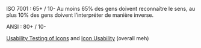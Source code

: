 ISO 7001 : 65+ / 10-
Au moins 65% des gens doivent reconnaître le sens, au plus 10% des gens doivent l’interpréter de manière inverse.

ANSI : 80+ / 10-

[Usability Testing of Icons](https://www.nngroup.com/articles/icon-testing/) and [Icon Usability](https://www.nngroup.com/articles/icon-usability/) (overall meh)
